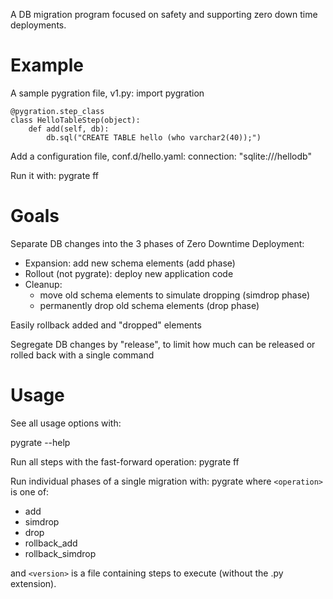 A DB migration program focused on safety
and supporting zero down time deployments.

# Example
A sample pygration file, v1.py:
    import pygration
    
    @pygration.step_class
    class HelloTableStep(object):
        def add(self, db):
            db.sql("CREATE TABLE hello (who varchar2(40));")

Add a configuration file, conf.d/hello.yaml:
    connection: "sqlite:///hellodb"

Run it with:
    pygrate ff

# Goals
Separate DB changes into the 3 phases of Zero Downtime Deployment:

*   Expansion: add new schema elements (add phase)
*   Rollout (not pygrate): deploy new application code
*   Cleanup:
    * move old schema elements to simulate dropping (simdrop phase)
    * permanently drop old schema elements (drop phase)

Easily rollback added and "dropped" elements

Segregate DB changes by "release", to limit how much can be released or rolled back with a single command

# Usage
See all usage options with:

pygrate --help

Run all steps with the fast-forward operation:
    pygrate ff

Run individual phases of a single migration with:
    pygrate <operation> <version>
where `<operation>` is one of:

* add
* simdrop
* drop
* rollback_add
* rollback_simdrop

and `<version>` is a file containing steps to execute (without the .py extension).

